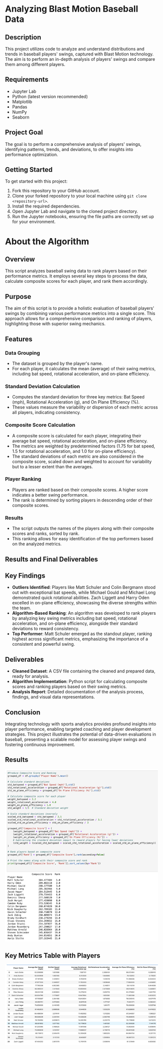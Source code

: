 # Analyzing Blast Motion Baseball Data

## Description
This project utilizes code to analyze and understand distributions and trends in baseball players' swings, captured with Blast Motion technology. The aim is to perform an in-depth analysis of players' swings and compare them among different players.

## Requirements
- Jupyter Lab
- Python (latest version recommended)
- Matplotlib
- Pandas
- NumPy
- Seaborn

## Project Goal
The goal is to perform a comprehensive analysis of players' swings, identifying patterns, trends, and deviations, to offer insights into performance optimization.

## Getting Started
To get started with this project:

1. Fork this repository to your GitHub account.
2. Clone your forked repository to your local machine using `git clone <repository-url>`.
3. Install the required dependencies.
4. Open Jupyter Lab and navigate to the cloned project directory.
5. Run the Jupyter notebooks, ensuring the file paths are correctly set up for your environment.

# About the Algorithm 

## Overview
This script analyzes baseball swing data to rank players based on their performance metrics. It employs several key steps to process the data, calculate composite scores for each player, and rank them accordingly.

## Purpose
The aim of this script is to provide a holistic evaluation of baseball players' swings by combining various performance metrics into a single score. This approach allows for a comprehensive comparison and ranking of players, highlighting those with superior swing mechanics.

## Features

### Data Grouping
- The dataset is grouped by the player's name.
- For each player, it calculates the mean (average) of their swing metrics, including bat speed, rotational acceleration, and on-plane efficiency.

### Standard Deviation Calculation
- Computes the standard deviation for three key metrics: Bat Speed (mph), Rotational Acceleration (g), and On Plane Efficiency (%).
- These values measure the variability or dispersion of each metric across all players, indicating consistency.

### Composite Score Calculation
- A composite score is calculated for each player, integrating their average bat speed, rotational acceleration, and on-plane efficiency.
- The metrics are weighted by predetermined factors (1.75 for bat speed, 1.5 for rotational acceleration, and 1.0 for on-plane efficiency).
- The standard deviations of each metric are also considered in the composite score, scaled down and weighted to account for variability but to a lesser extent than the averages.

### Player Ranking
- Players are ranked based on their composite scores. A higher score indicates a better swing performance.
- The rank is determined by sorting players in descending order of their composite scores.

### Results
- The script outputs the names of the players along with their composite scores and ranks, sorted by rank.
- This ranking allows for easy identification of the top performers based on the analyzed metrics.

## Results and Final Deliverables

## Key Findings
- **Outliers Identified**: Players like Matt Schuler and Colin Bergmann stood out with exceptional bat speeds, while Michael Gould and Michael Long demonstrated quick rotational abilities. Zach Liggett and Harry Oden excelled in on-plane efficiency, showcasing the diverse strengths within the team.
- **Algorithm-Based Ranking**: An algorithm was developed to rank players by analyzing key swing metrics including bat speed, rotational acceleration, and on-plane efficiency, alongside their standard deviations to reward consistency.
- **Top Performer**: Matt Schuler emerged as the standout player, ranking highest across significant metrics, emphasizing the importance of a consistent and powerful swing.

## Deliverables
- **Cleaned Dataset**: A CSV file containing the cleaned and prepared data, ready for analysis.
- **Algorithm Implementation**: Python script for calculating composite scores and ranking players based on their swing metrics.
- **Analysis Report**: Detailed documentation of the analysis process, findings, and visual data representations.

## Conclusion
Integrating technology with sports analytics provides profound insights into player performance, enabling targeted coaching and player development strategies. This project illustrates the potential of data-driven evaluations in baseball, presenting a scalable model for assessing player swings and fostering continuous improvement.

## Results 

![Code and Final Rankings](https://github.com/Quackman21/Capstone_Project/blob/main/Code%20w%20Results.png)

## Key Metrics Table with Players 

![Player metrics table](https://github.com/Quackman21/Capstone_Project/blob/main/Player%20Metrics%20Table.png)






